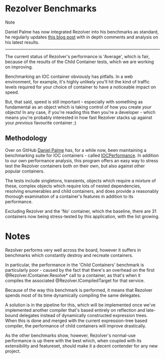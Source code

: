﻿# Rezolver Benchmarks

> [!NOTE]
> Daniel Palme has now integrated Rezolver into his benchmarks as standard, he regularly updates 
> [this blog post](http://www.palmmedia.de/Blog/2011/8/30/ioc-container-benchmark-performance-comparison) 
> with in depth comments and analysis on his latest results.
> * * *
> The current status of Rezolver's performance is 'Average', which is fair, because of the results
> of the Child Container tests, which we are working on improving.

Benchmarking an IOC container obviously has pitfalls.  In a web environment, for example, 
it's highly unlikely you'll hit the kind of traffic levels required for your choice of container
to have a noticeable impact on speed.

But, that said, speed is still important - especially with something as fundamental as an object
which is taking control of how you create *your* objects!  In any case, if you're reading this 
then you're a developer - which means you're probably interested in how fast Rezolver stacks 
up against your *previous* favourite container ;)

## Methodology

Over on GitHub [Daniel Palme](https://github.com/DanielPalme) has, for a while now, been 
maintaining a benchmarking suite for IOC containers - called 
[IOCPerformance](https://github.com/DanielPalme/IOCPerformance).  In addition to our own 
performance analysis, this program offers an easy way to stress test the Rezolver containers
both on their own, but also against other popular containers. 

The tests include singletons, transients, objects which require a mixture of
these, complex objects which require lots of nested dependencies, resolving enumerables and child 
containers, and does provide a reasonably thorough examination of a container's features in 
addition to its performance.
 
Excluding Rezolver and the 'No' container, which the baseline, there are 31 containers now
being stress-tested by this application, with the list growing.

# Notes

Rezolver performs very well across the board, however it suffers in benchmarks which constantly
destroy and recreate containers.

In particular, the performance in the 'Child Containers' benchmark is particularly poor - caused by 
the fact that there's an overhead on the first @Rezolver.IContainer.Resolve* call to a container, 
as that's when it compiles the associated @Rezolver.ICompiledTarget for that service.

Because of the way this benchmark is performed, it means that Rezolver spends most of its time 
dynamically compiling the same delegates.

A solution is in the pipeline for this, which will be implemented once we've implemented another
compiler that's based entirely on reflection and late-bound delegates instead of dynamically 
constructed expression trees.  When this is done and merged with the current expression-tree
based compiler, the performance of child containers will improve drastically.

As the other benchmarks show, however, Rezolver's normal-use performance is up there with the best
which, when coupled with its extensibility and featureset, should make it a decent contender for
any new project.